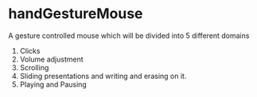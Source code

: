 # handGestureMouse

A gesture controlled mouse which will be divided into 5 different domains
1. Clicks
2. Volume adjustment
3. Scrolling
4. Sliding presentations and writing and erasing on it.
5. Playing and Pausing
